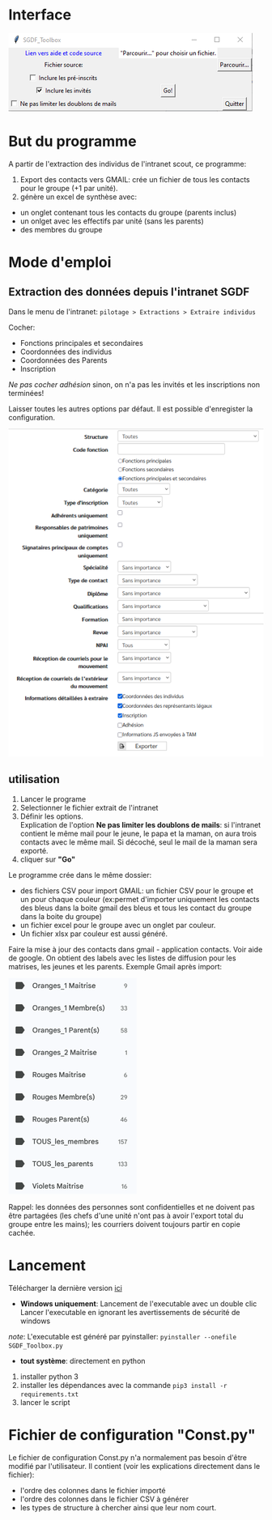 # Interface
![Interface](./Interface.png "Interface")

# But du programme
A partir de l'extraction des individus de l'intranet scout, ce programme:
1. Export des contacts vers GMAIL: crée un fichier de tous les contacts pour le groupe (+1 par unité). 
1. génère un excel de synthèse avec:
- un onglet contenant tous les contacts du groupe (parents inclus)
- un onlget avec les effectifs par unité (sans les parents)
- des membres du groupe

# Mode d'emploi
## Extraction des données depuis l'intranet SGDF
Dans le menu de l'intranet: 
`pilotage > Extractions > Extraire individus`

Cocher: 
* Fonctions principales et secondaires
* Coordonnées des individus
* Coordonnées des Parents
* Inscription

*Ne pas cocher adhésion* sinon, on n'a pas les invités et les inscriptions non terminées!

Laisser toutes les autres options par défaut. Il est possible d'enregister la configuration.

![Config Intranet](./IntranetCfg.png "IntranetCfg")

## utilisation
1. Lancer le programe
1. Selectionner le fichier extrait de l'intranet
1. Définir les options. <br> Explication de l'option **Ne pas limiter les doublons de mails**: si l'intranet contient le même mail pour le jeune, le papa et la maman, on aura trois contacts avec le même mail. Si décoché, seul le mail de la maman sera exporté.
1. cliquer sur __"Go"__


Le programme crée dans le même dossier:
* des fichiers CSV pour import GMAIL: un fichier CSV pour le groupe et un pour chaque couleur (ex:permet d'importer uniquement les contacts des bleus dans la boite gmail des bleus et tous les contact du groupe dans la boite du groupe)
* un fichier excel pour le groupe avec un onglet par couleur.
* Un fichier xlsx par couleur est aussi généré.

Faire la mise à jour des contacts dans gmail - application contacts. Voir aide de google.
On obtient des labels avec les listes de diffusion pour les matrises, les jeunes et les parents. Exemple Gmail après import:

![Gmail après import](./gmail.png "Gmail")

Rappel: les données des personnes sont confidentielles et ne doivent pas être partagées (les chefs d'une unité n'ont pas à avoir l'export total du groupe entre les mains); les courriers doivent toujours partir en copie cachée.

# Lancement
Télécharger la dernière version [ici](https://github.com/Fapibo/SGDFToolBox/releases) 
* __Windows uniquement__: Lancement de l'executable avec un double clic
Lancer l'executable en ignorant les avertissements de sécurité de windows <br>

*note*: L'executable est généré par pyinstaller: `pyinstaller --onefile SGDF_Toolbox.py`

* __tout système__: directement en python
1. installer python 3
1. installer les dépendances avec la commande
`pip3 install -r requirements.txt`
1. lancer le script

# Fichier de configuration "Const.py"
Le fichier de configuration Const.py n'a normalement pas besoin d'être modifié par l'utilisateur.
Il contient (voir les explications directement dans le fichier):
- l'ordre des colonnes dans le fichier importé
- l'ordre des colonnes dans le fichier CSV à générer
- les types de structure à chercher ainsi que leur nom court.  

